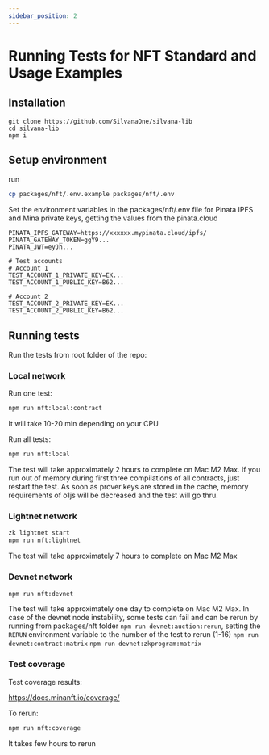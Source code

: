 ```yaml
---
sidebar_position: 2
---
```


# Running Tests for NFT Standard and Usage Examples

## Installation

```
git clone https://github.com/SilvanaOne/silvana-lib
cd silvana-lib
npm i
```

## Setup environment

run

```sh
cp packages/nft/.env.example packages/nft/.env
```

Set the environment variables in the packages/nft/.env file for Pinata IPFS and Mina private keys, getting the values from the pinata.cloud

```
PINATA_IPFS_GATEWAY=https://xxxxxx.mypinata.cloud/ipfs/
PINATA_GATEWAY_TOKEN=ggY9...
PINATA_JWT=eyJh...

# Test accounts
# Account 1
TEST_ACCOUNT_1_PRIVATE_KEY=EK...
TEST_ACCOUNT_1_PUBLIC_KEY=B62...

# Account 2
TEST_ACCOUNT_2_PRIVATE_KEY=EK...
TEST_ACCOUNT_2_PUBLIC_KEY=B62...
```

## Running tests

Run the tests from root folder of the repo:

### Local network

Run one test:

```sh
npm run nft:local:contract
```

It will take 10-20 min depending on your CPU

Run all tests:

```sh
npm run nft:local
```

The test will take approximately 2 hours to complete on Mac M2 Max. If you run out of memory during first three compilations of all contracts, just restart the test. As soon as prover keys are stored in the cache, memory requirements of o1js will be decreased and the test will go thru.

### Lightnet network

```sh
zk lightnet start
npm run nft:lightnet
```

The test will take approximately 7 hours to complete on Mac M2 Max

### Devnet network

```sh
npm run nft:devnet
```

The test will take approximately one day to complete on Mac M2 Max. In case of the devnet node instability, some tests can fail and can be rerun by running from packages/nft folder
`npm run devnet:auction:rerun`, setting the `RERUN` environment variable to the number of the test to rerun (1-16)
`npm run devnet:contract:matrix`
`npm run devnet:zkprogram:matrix`

### Test coverage

Test coverage results:

https://docs.minanft.io/coverage/

To rerun:

```sh
npm run nft:coverage
```

It takes few hours to rerun
